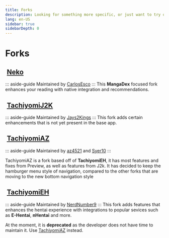 ```yaml
---
title: Forks
description: Looking for something more specific, or just want to try out a new flavor? These are apps forked from Tachiyomi. 
lang: en-US
sidebar: true
sidebarDepth: 0
---
```


# Forks

## <img class="headerLogo" :src="$withBase('/assets/media/fork-Neko-icon.png')"> [Neko](/forks/Neko)
::: aside-guide
Maintained by [CarlosEsco](https://github.com/CarlosEsco)
:::
This **MangaDex** focused fork enhances your reading with native integration and recommendations.

## <img class="headerLogo" :src="$withBase('/assets/media/fork-J2K-icon.png')"> [TachiyomiJ2K](/forks/TachiyomiJ2K)
::: aside-guide
Maintained by [Jays2Kings](https://github.com/Jays2Kings)
:::
This fork adds certain enhancements that is not yet present in the base app.

## <img class="headerLogo" :src="$withBase('/assets/media/fork-AZ-icon.png')"> [TachiyomiAZ](/forks/TachiyomiAZ)
::: aside-guide
Maintained by [az4521](https://github.com/az4521) and [Syer10](https://github.com/jobobby04)
:::

TachiyomiAZ is a fork based off of **TachiyomiEH**, it has most features and fixes from Preview, as well as features from J2k. It has decided to keep the hamburger menu style of navigation, compared to the other forks that are moving to the new bottom navigation style

## <img class="headerLogo" :src="$withBase('/assets/media/fork-EH-icon.png')"> [TachiyomiEH](/forks/TachiyomiEH) <Badge text="Deprecated" type="error" vertical="middle" />
::: aside-guide
Maintained by [NerdNumber9](https://github.com/NerdNumber9)
:::
This fork adds features that enhances the hentai experience with integrations to popular sevices such as **E-Hentai**, **nHentai** and more.

At the moment, it is **deprecated** as the developer does not have time to maintain it. Use [TachiyomiAZ](/forks/TachiyomiAZ) instead.

